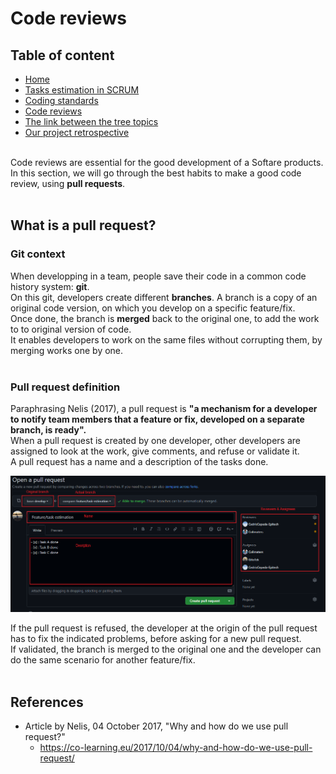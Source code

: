 # Code reviews

## Table of content
* [Home](/README.md)
* [Tasks estimation in SCRUM](/readme-content/tasks-estimation.md)
* [Coding standards](/readme-content/coding-standards.md)
* [Code reviews](/readme-content/code-reviews.md)
* [The link between the tree topics](/readme-content/topics-link.md)
* [Our project retrospective](/readme-content/project-retrospective.md)

<br>
Code reviews are essential for the good development of a Softare products. In this section, we will go through the best habits to make a good code review, using <b>pull requests</b>.<br> <br>


## What is a pull request? <br>

### Git context 

When developping in a team, people save their code in a common code history system: <b>git</b>.<br>
On this git, developers create different <b>branches</b>. A branch is a copy of an original code version, on which you develop on a specific feature/fix. <br>
Once done, the branch is <b>merged</b> back to the original one, to add the work to to original version of code.<br>
It enables developers to work on the same files without corrupting them, by merging works one by one.<br><br>

### Pull request definition

Paraphrasing Nelis (2017), a pull request is <b>"a mechanism for a developer to notify team members that a feature or fix, developed on a separate branch, is ready".</b><br>
When a pull request is created by one developer, other developers are assigned to look at the work, give comments, and refuse or validate it.<br>
A pull request has a name and a description of the tasks done.<br>

<img src="./pictures/code-reviews/pull-request-definition/pull-request-screenshot.png"><br>

If the pull request is refused, the developer at the origin of the pull request has to fix the indicated problems, before asking for a new pull request.<br>
If validated, the branch is merged to the original one and the developer can do the same scenario for another feature/fix.<br><br>

## References

- Article by Nelis, 04 October 2017, "Why and how do we use pull request?"
    - https://co-learning.eu/2017/10/04/why-and-how-do-we-use-pull-request/